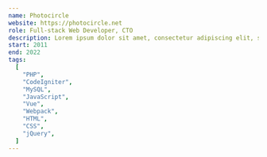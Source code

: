 ```yaml
---
name: Photocircle
website: https://photocircle.net
role: Full-stack Web Developer, CTO
description: Lorem ipsum dolor sit amet, consectetur adipiscing elit, sed do eiusmod tempor incididunt ut labore et dolore magna aliqua. Ut enim ad minim veniam, quis nostrud exercitation ullamco labori
start: 2011
end: 2022
tags:
  [
    "PHP",
    "CodeIgniter",
    "MySQL",
    "JavaScript",
    "Vue",
    "Webpack",
    "HTML",
    "CSS",
    "jQuery",
  ]
---
```

